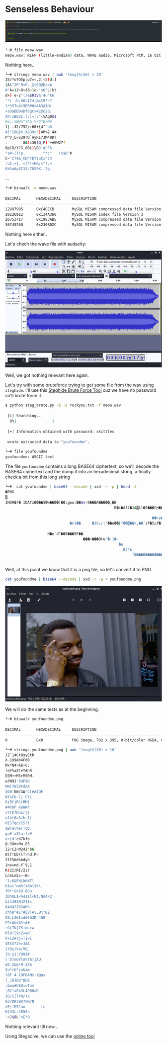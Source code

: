 # Senseless Behaviour

<img src="images/hackthebox.png">

```bash
└─# file meow.wav 
meow.wav: RIFF (little-endian) data, WAVE audio, Microsoft PCM, 16 bit, stereo 44100 Hz
```

Nothing here..

```bash
└─# strings meow.wav | awk 'length($0) > 20'
35/*o7Q5p:p7=<,2]<5(d:]
(A$"2P'M<P._@t0Q@B/=A
#"A=)J>O+J6~)o-'$O'L!h!
d+) e-z"(/&$R1V&'4u'k6
'*( :h:66\1T4,&cC9*~?
1*3S7u4(9B5#8x4A3@1H(
>s8aBB9wDf8gC>42@o28;
AP:cBG2I:[:]=[;"<%Aq9$I
#o;;%W@a"YAb V?G"B=R#
1|-.32/752/:60+{4^'p3
4l"[8Q$%:X&39>')4M%2.4#
P^V_L~S29rD`AyR1?JM40D?
.       8&)s36$Q,F)`+#6W27?
0pCD/YCS,8Bi)\BJ'qCF&
"s#~(T!p,        ^*:"   (c$D'# 
C~'C?4&_CN*?ET)oCx"7J
:u1.={. <(*!<H&;<^!,<
6k5w6y8I3]:70S9X..7g.
```

...

```bash
└─# binwalk -e meow.wav

DECIMAL       HEXADECIMAL     DESCRIPTION
--------------------------------------------------------------------------------
12897995      0xC4CECB        MySQL MISAM compressed data file Version 3
20226912      0x134A360       MySQL MISAM index file Version 3
26753717      0x1983AB5       MySQL MISAM compressed data file Version 2
36745260      0x230B02C       MySQL MISAM compressed data file Version 11
```

Nothing here either..

Let's chech the wave file with audacity:

<img src="images/audacity.png">

Well, we got nothing relevant here again.

Let's try with some bruteforce trying to get some file from the wav using ```steghide```.
I'll use this [Steghide Brute Force Tool](https://github.com/Va5c0/Steghide-Brute-Force-Tool) cuz we have no password so'll brute force it.

```bash
$ python steg_brute.py -b -d rockyou.txt -f meow.wav 

 [i] Searching...
  0%|                |
  
 [+] Information obtained with password: skittles
 
 wrote extracted data to "youfoundme".
 ```
 
 ```bash
 └─# file youfoundme
youfoundme: ASCII text
 ```
 
 The file ```youfoundme``` contains a long BASE64 ciphertext, so we'll decode the BASE64 ciphertext and the dump it into an hexadecimal string, a finally check a bit from this long string
 
 ```bash
└─#  cat youfoundme | base64 --decode | xxd -r -p | head -3
�PNG
▒
IHDR�!� IDATx����S�w����]��:gww:��$v<0���A�����,�B
                                                  B�c�Af2�1&▒Ll�9���Cϻ����������H���t��>?�����KK��Zo]XZe��U�
                                                                                                            �O�0���ة�Ď����$��Q|�|�BGG��"~r���9�Ϭ0�p���UfgWHL_e2q���E&������K��_dl�2cSK��^&qf��K7YY���OX��       ˟|���#V��r�I��)+7����e��a��o��|�{�?�w�?�+����g��-��}��������������p��?s�����m��A���淙u�n}��_�>�J���/���S���O������7�����o���������Y��UF-��U�<}N=�j�
                                                                   ��>y�Q��V�?����v�)�~���?q���ظ�+7�t�A�zO2j���,�}���,]�U����Z���ŵ� ��=��▒��o�J}���.�}!?��ɟu��i��7��ō�;��O�x�!
                              �n1��     �3kL/|"��u��|"��▒��k,��`zf�ٹ5f�?azf�����.��3�h�������3�����-01����eƧ�2�Xf���LN�01����u&�W�J,˟Ϩ���n;9sM���:�3�H�]������O�<�v|�7\�'�ߔ�7o�ضJ���񩫌O.16��ة+;��v�תɥW����v?������'�������E3ˌ��%:����CC����.D[AlG�w`2x1�[14�0��]�ؽ=8}a�m}xR����▒"�3J(<F�so[
                                                                                                                                          _`�`�q����w���)z�&    GG��
                    N�e`d^��9���9F��
                                    ���>���Btu"�:1�~
                                                    �6
                                                      �[*k
                                                          f�������������ҋ��At��l���������!▒%�5F��I��t�N�I�N�?Mx Axp�Hl���
                                                                                                                         ��,ѡ9�26K82E0twK�މ ��B+f����dn���C�qzz��Fp�Dp��"���=��▒޶|���w'�u�@h�@�(��t�OJ�]���i"�鉜�+|���  �����c��9"�ӄ���k���b�tc���k��28��▒]▒,�N�-�x���ڇ���y\�yE��"K���?�5���b�b���������D�����▒�����>H�oh��MMy-y��)���?HU�>��Q��oT�����_K���ߦ��m�
 ```
 
Well, at this point we know that it is a png file, so let's convert it to PNG.

```bash
cat youfoundme | base64 --decode | xxd -r -p > youfoundme.png 
```

<img src="images/xd.png">

We will do the same tests as at the beginning.

```bash
└─# binwalk youfoundme.png

DECIMAL       HEXADECIMAL     DESCRIPTION
--------------------------------------------------------------------------------
0             0x0             PNG image, 702 x 395, 8-bit/color RGBA, non-interlaced
```

```bash
└─# strings youfoundme.png | awk 'length($0) > 10'
JZ`14Ct8syEth
X.199Ab4Fd0
Mx*N4>Kb>C:
!eY%aZ!eY#nR
EEM+rM5rM5RM-
w7W9J'8HF9H
MN|TNlDFdXA
$GW'EW/GW'C[#A]QF
Nl%Cb-Cj-Cli
OjRCjRCrBM|
#4ROP_K@WKP
x7{KfNnLr|}
n1b[6a3/b_1|
0IS?qc/IS?i
aB)e\%eT)cD.
ga#`a3la;fa#
e+id'cb7kfo
@-3Om>Mu.E5
I2<C2<M24I*b&
0lf!bb!lf>hd.P<
2lf%bd%bdyh
1na=nd-f`9,1
R)2I/RI/2i?
Ln5Ln5L~-B>
'l:6&FHLhHXTl
h$ai"nm%fi&bl$8\
fO*:G>6O.6Gn
3Dh8L$<A42Il<Nt,Nd4F2
bl4J84N42I$<
64H42J82Ahh
chhB^#E^#EV)A\,B\"BZ
O8:L$6Ixd6SG3K 4G8
FS+AU+AS+A#
~G|7K|7K:qL>w
Rl9!l9!2=ed
F+iZ#)j=)j=i
3EIU?Je>JAA
i(Qc/Va/VQ_
}%:y1:Y99J#
\`D]nGYlAYlA[jAU
dE:2U&*M.2E6
2u*rU*ju&zm
?8F 4.(8F04N$:)@px
[_JB]BD^B@Z
,bwu#U8Qi=Tnm
;8C"=F49L49B8>D 
IG/i[7YW/)k
OJ?DR?BR?FR7N
>E;!M7!uo       |c
H[U$Lr265Sn
'<J$8L">E*9
```

Nothing relevant till now...

Using Stegsolve, we can use the [online tool](https://www.dcode.fr/braille-alphabet)
